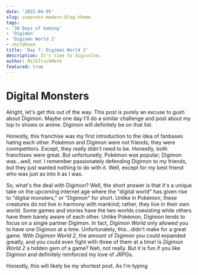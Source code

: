 ```yaml
---
date: '2022-04-05'
slug: vuepress-modern-blog-theme
tags:
- '30 Days of Gaming'
- 'Digimon'
- 'Digiomn World 2'
- childhood
title: 'Day 7: Digimon World 2'
description: It's time to digivolve.
author: MilkTruckMark
featured: true
---
```


# Digital Monsters

Alright, let's get this out of the way. This post is purely an excuse to gush about Digimon. Maybe one day I'll do a similar challenge and post about my top tv shows or anime. Digimon will definitely be on that list.

Honestly, this franchise was my first introduction to the idea of fanbases hating each other. Pokémon and Digimon were not friends; they were conmpetitors. Except, they really didn't need to be. Honestly, both franchises were great. But unfortunetly, Pokémon was popular; Digimon was...*well, not*. I remember passionately defending Digimon to my friends, but they just wanted nothing to do with it. Well, except for my best friend who was just as into it as I was.

So, what's the deal with Digimon? Well, the short answer is that it's a unique take on the upcoming internet age where the "digital world" has given rise to "digital monsters," or "Digimon" for short. Unlike in Pokémon, these creatures do not live in harmony with mankind; rather, they live in their own world. Some games and stories have the two worlds coexisting while others have them barely aware of each other. Unlike Pokémon, Digimon tends to focus on a single partner Digimon. In fact, *Digimon World* only allowed you to have one Digimon at a time. Unfortunately, this...didn't make for a great game. With *Digimon World 2*, the amount of Digimon you could expanded greatly, and you could even fight with three of them at a time! Is *Digimon World 2* a hidden gem of a game? Nah, not really. But it is fun if you like Digimon and definitely reinforced my love of JRPGs.

Honestly, this will likely be my shortest post. As I'm typing